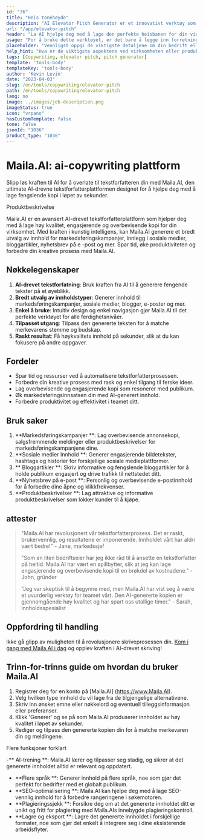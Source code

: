 ```yaml
---
id: "36"
title: "Heis tonehøyde"
description: "AI Elevator Pitch Generator er et innovativt verktøy som bruker kunstig intelligens for å skape overbevisende og fengslende heisbaner for din virksomhet, produkt eller service.  Imponere potensielle kunder eller investorer med en kortfattet og engasjerende tonehøyde som fremhever de viktigste aspektene ved tilbudet ditt, slik at det skiller seg ut fra konkurransen."
url: "/app/elevator-pitch"
header: "La AI hjelpe deg med å lage den perfekte heisbanen for din virksomhet eller produkt."
usage: "For å bruke dette verktøyet, er det bare å legge inn forretningsnavnet, nøkkelfunksjonene og målgruppen.  Denne AI-generatoren vil da lage en godt laget, konsis og overbevisende heisbane som fremhever de unike salgspunktene i din virksomhet eller produkt."
placeholder: "Vennligst oppgi de viktigste detaljene om din bedrift eller produkt, for eksempel bedriftens navn, nøkkelegenskaper, målgruppe osv."
help_hint: "Hva er de viktigste aspektene ved virksomheten eller produktet du vil fokusere på?  Skriv inn noen nøkkelord relatert til disse aspektene, og vår AI vil lage en engasjerende heis tonehøyde basert på innspillene dine."
tags: [Copywriting, elevator pitch, pitch generator]
template: 'tools-body'
templateKey: 'tools-body'
author: 'Kevin Levin'
date: "2023-04-03"
slug: /en/tools/copywriting/elevator-pitch
path: /en/tools/copywriting/elevator-pitch
lang: no
image: ../images/job-description.png
imageStatus: true
icon: "vrpano"
hasCustomTemplate: false
tone: false
jsonId: "1036"
product_type: "1036"
---
```

# Maila.AI: ai-copywriting plattform

Slipp løs kraften til AI for å overlate til tekstforfatteren din med Maila.AI, den ultimate AI-drevne tekstforfatterplattformen designet for å hjelpe deg med å lage fengslende kopi i løpet av sekunder.

Produktbeskrivelse

Maila.AI er en avansert AI-drevet tekstforfatterplattform som hjelper deg med å lage høy kvalitet, engasjerende og overbevisende kopi for din virksomhet.  Med kraften i kunstig intelligens, kan Maila.AI generere et bredt utvalg av innhold for markedsføringskampanjer, innlegg i sosiale medier, bloggartikler, nyhetsbrev på e -post og mer.  Spar tid, øke produktiviteten og forbedre din kreative prosess med Maila.AI.

## Nøkkelegenskaper

1. **AI-drevet tekstforfatning**: Bruk kraften fra AI til å generere fengende tekster på et øyeblikk.
2. **Bredt utvalg av innholdstyper**: Generer innhold til markedsføringskampanjer, sosiale medier, blogger, e-poster og mer.
3. **Enkel å bruke**: Intuitiv design og enkel navigasjon gjør Maila.AI til det perfekte verktøyet for alle ferdighetsnivåer.
4. **Tilpasset utgang**: Tilpass den genererte teksten for å matche merkevarens stemme og budskap.
5. **Raskt resultat**: Få høykvalitets innhold på sekunder, slik at du kan fokusere på andre oppgaver.

## Fordeler

- Spar tid og ressurser ved å automatisere tekstforfatterprosessen.
 - Forbedre din kreative prosess med rask og enkel tilgang til ferske ideer.
 - Lag overbevisende og engasjerende kopi som resonerer med publikum.
 - Øk markedsføringsinnsatsen din med AI-generert innhold.
 - Forbedre produktivitet og effektivitet i teamet ditt.

## Bruk saker

1. **Markedsføringskampanjer **: Lag overbevisende annonsekopi, salgsfremmende meldinger eller produktbeskrivelser for markedsføringskampanjene dine.
 2. **Sosiale medier Innhold **: Generer engasjerende bildetekster, hashtags og historier for forskjellige sosiale medieplattformer.
 3. ** Bloggartikler **: Skriv informative og fengslende bloggartikler for å holde publikum engasjert og drive trafikk til nettstedet ditt.
 4. **Nyhetsbrev på e-post **: Personlig og overbevisende e-postinnhold for å forbedre dine åpne og klikkfrekvenser.
 5. **Produktbeskrivelser **: Lag attraktive og informative produktbeskrivelser som lokker kunder til å kjøpe.

## attester

> "Maila.AI har revolusjonert vår tekstforfatterprosess. Det er raskt, brukervennlig, og resultatene er imponerende. Innholdet vårt har aldri vært bedre!"  - Jane, markedssjef
 >
 > "Som en liten bedriftseier har jeg ikke råd til å ansette en tekstforfatter på heltid. Maila.AI har vært en spillbytter, slik at jeg kan lage engasjerende og overbevisende kopi til en brøkdel av kostnadene."  - John, gründer
 >
 > "Jeg var skeptisk til å begynne med, men Maila.AI har vist seg å være et uvurderlig verktøy for teamet vårt. Den AI-genererte kopien er gjennomgående høy kvalitet og har spart oss utallige timer."  - Sarah, innholdsspesialist

## Oppfordring til handling

Ikke gå glipp av muligheten til å revolusjonere skriveprosessen din. [Kom i gang med Maila.AI i dag](https://www.Maila.AI) og opplev kraften i AI-drevet skriving!

## Trinn-for-trinns guide om hvordan du bruker Maila.AI

1. Registrer deg for en konto på [Maila.AI] (https://www.Maila.AI).
 2. Velg hvilken type innhold du vil lage fra de tilgjengelige alternativene.
 3. Skriv inn ønsket emne eller nøkkelord og eventuell tilleggsinformasjon eller preferanser.
 4. Klikk 'Generer' og se på som Maila.AI produserer innholdet av høy kvalitet i løpet av sekunder.
 5. Rediger og tilpass den genererte kopien din for å matche merkevaren din og meldingene.

Flere funksjoner forklart

-** AI-trening **: Maila.AI lærer og tilpasser seg stadig, og sikrer at det genererte innholdet alltid er relevant og oppdatert.
 - **Flere språk **: Generer innhold på flere språk, noe som gjør det perfekt for bedrifter med et globalt publikum.
 - **SEO-optimalisering **: Maila.AI kan hjelpe deg med å lage SEO-vennlig innhold for å forbedre rangeringene i søkemotoren.
 - **Plagieringssjekk **: Forsikre deg om at det genererte innholdet ditt er unikt og fritt for plagiering med Maila.AIs innebygde plagieringskontroll.
 - **Lagre og eksport **: Lagre det genererte innholdet i forskjellige formater, noe som gjør det enkelt å integrere seg i dine eksisterende arbeidsflyter.
